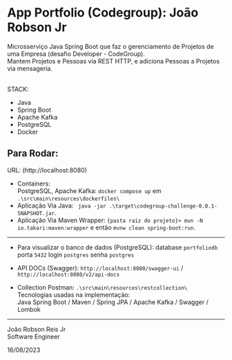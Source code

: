 # App Portfolio (Codegroup): João Robson Jr
 

Microsserviço Java Spring Boot que faz o gerenciamento de Projetos de uma Empresa (desafio Developer - CodeGroup). 
\
Mantem Projetos e Pessoas via REST HTTP, e adiciona Pessoas a Projetos via mensageria.

\
STACK:

* Java
* Spring Boot
* Apache Kafka
* PostgreSQL
* Docker

Para Rodar:
---------------------            
URL: (http://localhost:8080)
* Containers: 
\
PostgreSQL, Apache Kafka: `docker compose up` em `.\src\main\resources\dockerfiles\`
* Aplicação Via Java: ` java -jar .\target\codegroup-challenge-0.0.1-SNAPSHOT.jar`.
* Aplicação Via Maven Wrapper: `{pasta raiz do projeto}> mvn -N io.takari:maven:wrapper` e então `mvnw clean spring-boot:run`.
---------------------

* Para visualizar o banco de dados (PostgreSQL): database `portfoliodb` porta `5432`  login `postgres` senha `postgres`

* API DOCs (Swagger): `http://localhost:8080/swagger-ui` / `http://localhost:8080/v2/api-docs`
* Collection Postman: `.\src\main\resources\restcollection\`
\
Tecnologias usadas na implementação:
\
Java Spring Boot / Maven / Spring JPA / Apache Kafka / Swagger / Lombok 

-----------------

João Robson Reis Jr\
Software Engineer

16/08/2023
